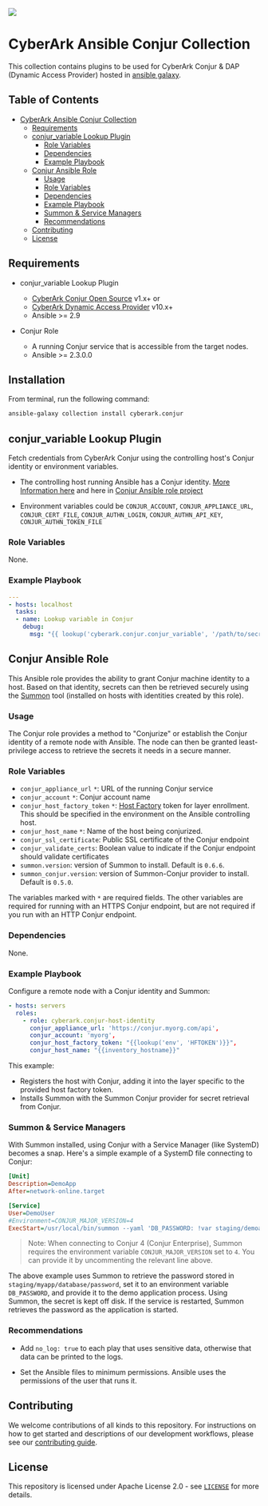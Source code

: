 ![](https://img.shields.io/badge/Certification%20Level-Community-28A745?link=https://github.com/cyberark/community/blob/master/Conjur/conventions/certification-levels.md)

# CyberArk Ansible Conjur Collection

This collection contains plugins to be used for CyberArk Conjur & DAP (Dynamic Access Provider) hosted in [ansible galaxy](https://galaxy.ansible.com/cyberark/conjur).

## Table of Contents
- [CyberArk Ansible Conjur Collection](#cyberark-ansible-conjur-collection)
  * [Requirements](#requirements)
  * [conjur_variable Lookup Plugin](#conjur_variable-lookup-plugin)
    + [Role Variables](#role-variables)
    + [Dependencies](#dependencies)
    + [Example Playbook](#example-playbook)
  * [Conjur Ansible Role](#conjur-ansible-role)
    + [Usage](#usage)
    + [Role Variables](#role-variables-1)
    + [Dependencies](#dependencies)
    + [Example Playbook](#example-playbook-1)
    + [Summon & Service Managers](#summon---service-managers)
    + [Recommendations](#recommendations)
  * [Contributing](#contributing)
  * [License](#license)

<!-- Table of contents generated with markdown-toc
http://ecotrust-canada.github.io/markdown-toc/ -->

## Requirements

- conjur_variable Lookup Plugin
  - [CyberArk Conjur Open Source](https://www.conjur.org) v1.x+ or
  - [CyberArk Dynamic Access Provider](https://docs.cyberark.com/Product-Doc/OnlineHelp/AAM-DAP/Latest/en/Content/Resources/_TopNav/cc_Home.htm) v10.x+
  - Ansible >= 2.9

- Conjur Role
  - A running Conjur service that is accessible from the target nodes.
  - Ansible >= 2.3.0.0

## Installation 
From terminal, run the following command:
```sh
ansible-galaxy collection install cyberark.conjur
```

## conjur_variable Lookup Plugin
Fetch credentials from CyberArk Conjur using the controlling host's Conjur identity or environment variables.

- The controlling host running Ansible has a Conjur identity. [More Information here](https://docs.conjur.org/latest/en/Content/Get%20Started/key_concepts/machine_identity.html) and here in [Conjur Ansible role project](https://github.com/cyberark/ansible-conjur-host-identity/)

- Environment variables could be `CONJUR_ACCOUNT`, `CONJUR_APPLIANCE_URL`, `CONJUR_CERT_FILE`, `CONJUR_AUTHN_LOGIN`, `CONJUR_AUTHN_API_KEY`, `CONJUR_AUTHN_TOKEN_FILE`

### Role Variables

None.
<br>

### Example Playbook

```yaml
---
- hosts: localhost
  tasks:
  - name: Lookup variable in Conjur
    debug:
      msg: "{{ lookup('cyberark.conjur.conjur_variable', '/path/to/secret') }}"
```

## Conjur Ansible Role
This Ansible role provides the ability to grant Conjur machine identity to a host. Based on that identity, secrets can then be retrieved securely using the [Summon](https://github.com/cyberark/summon) tool (installed on hosts with identities created by this role).

### Usage
The Conjur role provides a method to "Conjurize" or establish the Conjur identity of a remote node with Ansible. The node can then be granted least-privilege access to retrieve the secrets it needs in a secure manner.

### Role Variables

* `conjur_appliance_url` `*`: URL of the running Conjur service
* `conjur_account` `*`: Conjur account name
* `conjur_host_factory_token` `*`: [Host Factory](https://developer.conjur.net/reference/services/host_factory/) token for
layer enrollment. This should be specified in the environment on the Ansible controlling host.
* `conjur_host_name` `*`: Name of the host being conjurized.
* `conjur_ssl_certificate`: Public SSL certificate of the Conjur endpoint
* `conjur_validate_certs`: Boolean value to indicate if the Conjur endpoint should validate certificates
* `summon.version`: version of Summon to install. Default is `0.6.6`.
* `summon_conjur.version`: version of Summon-Conjur provider to install. Default is `0.5.0`.

The variables marked with `*` are required fields. The other variables are required for running with an HTTPS Conjur endpoint, but are not required if you run with an HTTP Conjur endpoint.

### Dependencies

None.
<br/>

### Example Playbook

Configure a remote node with a Conjur identity and Summon:
```yml
- hosts: servers
  roles:
    - role: cyberark.conjur-host-identity
      conjur_appliance_url: 'https://conjur.myorg.com/api',
      conjur_account: 'myorg',
      conjur_host_factory_token: "{{lookup('env', 'HFTOKEN')}}",
      conjur_host_name: "{{inventory_hostname}}"
```

This example:
- Registers the host with Conjur, adding it into the layer specific to the provided host factory token.
- Installs Summon with the Summon Conjur provider for secret retrieval from Conjur.

### Summon & Service Managers
With Summon installed, using Conjur with a Service Manager (like SystemD) becomes a snap.  Here's a simple example of a SystemD file connecting to Conjur:
```ini
[Unit]
Description=DemoApp
After=network-online.target

[Service]
User=DemoUser
#Environment=CONJUR_MAJOR_VERSION=4
ExecStart=/usr/local/bin/summon --yaml 'DB_PASSWORD: !var staging/demoapp/database/password' /usr/local/bin/myapp
```
> Note:
When connecting to Conjur 4 (Conjur Enterprise), Summon requires the environment variable `CONJUR_MAJOR_VERSION` set to `4`. You can provide it by uncommenting the relevant line above.

The above example uses Summon to retrieve the password stored in `staging/myapp/database/password`, set it to an environment variable `DB_PASSWORD`, and provide it to the demo application process. Using Summon, the secret is kept off disk. If the service is restarted, Summon retrieves the password as the application is started.

### Recommendations

- Add `no_log: true` to each play that uses sensitive data, otherwise that data can be printed to the logs.

- Set the Ansible files to minimum permissions. Ansible uses the permissions of the user that runs it.

## Contributing

We welcome contributions of all kinds to this repository. For instructions on how to get started and descriptions of our development workflows, please see our [contributing
guide][contrib].

[contrib]: https://github.com/cyberark/ansible-conjur-collection/blob/master/CONTRIBUTING.md

## License

This repository is licensed under Apache License 2.0 - see [`LICENSE`](LICENSE) for more details.
